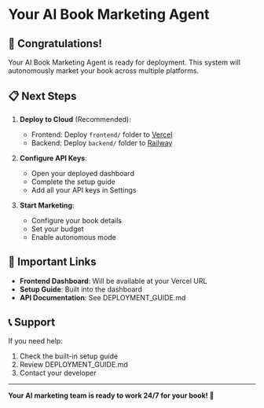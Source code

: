 # Your AI Book Marketing Agent

## 🎉 Congratulations!

Your AI Book Marketing Agent is ready for deployment. This system will autonomously market your book across multiple platforms.

## 📋 Next Steps

1. **Deploy to Cloud** (Recommended):
   - Frontend: Deploy `frontend/` folder to [Vercel](https://vercel.com)
   - Backend: Deploy `backend/` folder to [Railway](https://railway.app)

2. **Configure API Keys**:
   - Open your deployed dashboard
   - Complete the setup guide
   - Add all your API keys in Settings

3. **Start Marketing**:
   - Configure your book details
   - Set your budget
   - Enable autonomous mode

## 🔗 Important Links

- **Frontend Dashboard**: Will be available at your Vercel URL
- **Setup Guide**: Built into the dashboard
- **API Documentation**: See DEPLOYMENT_GUIDE.md

## 📞 Support

If you need help:
1. Check the built-in setup guide
2. Review DEPLOYMENT_GUIDE.md
3. Contact your developer

---

**Your AI marketing team is ready to work 24/7 for your book! 🚀**
